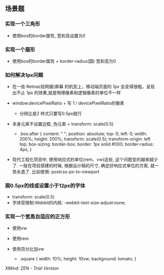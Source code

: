 ## 场景题

### 实现一个三角形

- 使用box的border属性, 宽和高设置为0

### 实现一个扇形

- 使用box的border属性 + border-radius(圆) 宽和高为0

### 如何解决1px问题

- 在一些 Retina(视网膜)屏幕 的机型上，移动端页面的 1px 会变得很粗，呈现出不止 1px 的效果,就是物理像素和逻辑像素的单位不一样
- window.devicePixelRatio +  写 1 /  devicePixelRatio的像素

	- 分辨比是2 样式只要写0.5px就行

- 本身元素不设置边框, 伪元素 + transform: scale(0.5)

	- .box:after {
            content: " ";
            position: absolute;
            top: 0;
            left: 0;
            width: 200%;
            height: 200%;
            transform: scale(0.5);
            transform-origin: left top;
            box-sizing: border-box;
            border: 1px solid #000;
            border-radius: 4px;
        }

- 现代工程化项目中, 使用响应式的单位(rem、vw)这些, 这个问题变的越来越少了. 一般在项目搭建的时候, 根据设计稿的尺寸, 确定好响应式单位的方案, 就一劳永逸了. 比如使用: postcss-px-to-viewport

### 画0.5px的线或设置小于12px的字体

- transform: scale(0.5)
- 字体受限制:Webkit的内核: -webkit-text-size-adjust:none;

### 实现一个宽高自适应的正方形

- 使用vw
- 使用rem
- 使用百分比加vw

	- .square {
  width: 10%;
  height: 10vw;
  background: tomato;
}

*XMind: ZEN - Trial Version*